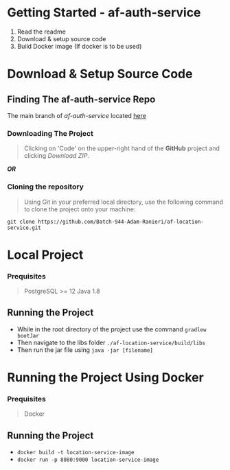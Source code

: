 # Getting Started - af-auth-service
1. Read the readme
2. Download & setup source code
3. Build Docker image (If docker is to be used)

# Download & Setup Source Code

## Finding The af-auth-service Repo
The main branch of *af-auth-service* located [here](https://github.com/Batch-944-Adam-Ranieri/af-location-service)

### Downloading The Project
> Clicking on 'Code' on the upper-right hand of the **GitHub** project and clicking *Download ZIP*.

***OR***

### Cloning the repository
> Using Git in your preferred local directory, use the following command to clone the project onto your machine:
>
``git clone https://github.com/Batch-944-Adam-Ranieri/af-location-service.git``

# Local Project

### Prequisites
> PostgreSQL >= 12
> Java 1.8

## Running the Project
- While in the root directory of the project use the command `gradlew bootJar`
- Then navigate to the libs folder `./af-location-service/build/libs`
- Then run the jar file using `java -jar [filename]`

# Running the Project Using Docker

### Prequisites
> Docker

## Running the Project
- `docker build -t location-service-image`
- `docker run -p 8080:9000 location-service-image`